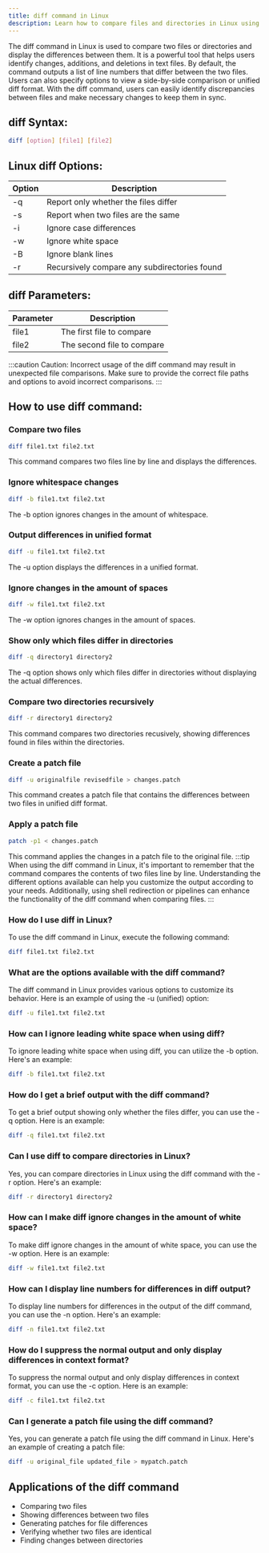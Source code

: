 ```yaml
---
title: diff command in Linux
description: Learn how to compare files and directories in Linux using the powerful diff command. Understand the various options and formats for effective file comparison.
---
```


The diff command in Linux is used to compare two files or directories and display the differences between them. It is a powerful tool that helps users identify changes, additions, and deletions in text files. By default, the command outputs a list of line numbers that differ between the two files. Users can also specify options to view a side-by-side comparison or unified diff format. With the diff command, users can easily identify discrepancies between files and make necessary changes to keep them in sync.

## diff Syntax:
```bash
diff [option] [file1] [file2]
```
## Linux diff Options:
| Option | Description               |
|--------|---------------------------|
| -q     | Report only whether the files differ                      |
| -s     | Report when two files are the same                      |
| -i     | Ignore case differences     |
| -w     | Ignore white space          |
| -B     | Ignore blank lines         |
| -r     | Recursively compare any subdirectories found             |

## diff Parameters:
| Parameter | Description               |
|-----------|---------------------------|
| file1     | The first file to compare  |
| file2     | The second file to compare |

:::caution
Caution: Incorrect usage of the diff command may result in unexpected file comparisons. Make sure to provide the correct file paths and options to avoid incorrect comparisons.
:::
## How to use diff command:
### Compare two files
```bash
diff file1.txt file2.txt
```
This command compares two files line by line and displays the differences.

### Ignore whitespace changes
```bash
diff -b file1.txt file2.txt
```
The -b option ignores changes in the amount of whitespace.

### Output differences in unified format
```bash
diff -u file1.txt file2.txt
```
The -u option displays the differences in a unified format.

### Ignore changes in the amount of spaces
```bash
diff -w file1.txt file2.txt
```
The -w option ignores changes in the amount of spaces.

### Show only which files differ in directories
```bash
diff -q directory1 directory2
```
The -q option shows only which files differ in directories without displaying the actual differences.

### Compare two directories recursively
```bash
diff -r directory1 directory2
```
This command compares two directories recusively, showing differences found in files within the directories.

### Create a patch file
```bash
diff -u originalfile revisedfile > changes.patch
```
This command creates a patch file that contains the differences between two files in unified diff format.

### Apply a patch file
```bash
patch -p1 < changes.patch
```
This command applies the changes in a patch file to the original file.
:::tip
When using the diff command in Linux, it's important to remember that the command compares the contents of two files line by line. Understanding the different options available can help you customize the output according to your needs. Additionally, using shell redirection or pipelines can enhance the functionality of the diff command when comparing files.
:::

### How do I use diff in Linux?
To use the diff command in Linux, execute the following command:
```bash
diff file1.txt file2.txt
```

### What are the options available with the diff command?
The diff command in Linux provides various options to customize its behavior. Here is an example of using the -u (unified) option:
```bash
diff -u file1.txt file2.txt
```

### How can I ignore leading white space when using diff?
To ignore leading white space when using diff, you can utilize the -b option. Here's an example:
```bash
diff -b file1.txt file2.txt
```

### How do I get a brief output with the diff command?
To get a brief output showing only whether the files differ, you can use the -q option. Here is an example:
```bash
diff -q file1.txt file2.txt
```

### Can I use diff to compare directories in Linux?
Yes, you can compare directories in Linux using the diff command with the -r option. Here's an example:
```bash
diff -r directory1 directory2
```

### How can I make diff ignore changes in the amount of white space?
To make diff ignore changes in the amount of white space, you can use the -w option. Here is an example:
```bash
diff -w file1.txt file2.txt
```

### How can I display line numbers for differences in diff output?
To display line numbers for differences in the output of the diff command, you can use the -n option. Here's an example:
```bash
diff -n file1.txt file2.txt
```

### How do I suppress the normal output and only display differences in context format?
To suppress the normal output and only display differences in context format, you can use the -c option. Here is an example:
```bash
diff -c file1.txt file2.txt
```

### Can I generate a patch file using the diff command?
Yes, you can generate a patch file using the diff command in Linux. Here's an example of creating a patch file:
```bash
diff -u original_file updated_file > mypatch.patch
```

## Applications of the diff command

- Comparing two files
- Showing differences between two files
- Generating patches for file differences
- Verifying whether two files are identical
- Finding changes between directories